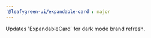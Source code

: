 ```yaml
---
'@leafygreen-ui/expandable-card': major
---
```


Updates 'ExpandableCard` for dark mode brand refresh.
